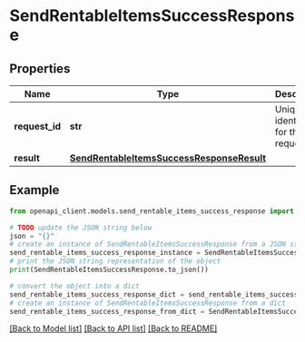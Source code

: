 # SendRentableItemsSuccessResponse


## Properties

Name | Type | Description | Notes
------------ | ------------- | ------------- | -------------
**request_id** | **str** | Unique identifier for the request | 
**result** | [**SendRentableItemsSuccessResponseResult**](SendRentableItemsSuccessResponseResult.md) |  | 

## Example

```python
from openapi_client.models.send_rentable_items_success_response import SendRentableItemsSuccessResponse

# TODO update the JSON string below
json = "{}"
# create an instance of SendRentableItemsSuccessResponse from a JSON string
send_rentable_items_success_response_instance = SendRentableItemsSuccessResponse.from_json(json)
# print the JSON string representation of the object
print(SendRentableItemsSuccessResponse.to_json())

# convert the object into a dict
send_rentable_items_success_response_dict = send_rentable_items_success_response_instance.to_dict()
# create an instance of SendRentableItemsSuccessResponse from a dict
send_rentable_items_success_response_from_dict = SendRentableItemsSuccessResponse.from_dict(send_rentable_items_success_response_dict)
```
[[Back to Model list]](../README.md#documentation-for-models) [[Back to API list]](../README.md#documentation-for-api-endpoints) [[Back to README]](../README.md)


